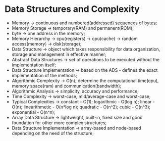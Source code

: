 # Data Structures and Complexity

* Memory -> continuous and numbered(addressed) sequences of bytes;
* Memory Storage -> temporary(RAM) and permanent(ROM);
* byte -> one address in the memory;
* Memory Hierarchy -> cpu(registers) -> cpu(cache) -> random access(memory) -> disk(storage);
* Data Structure -> object which takes responsibility for data organization, storage and management in effective manner;
* Abstract Data Structures -> set of operations to be executed without the implementation itself;
* Data Structure implementation -> based on the ADS - defines the exact implementation of the methods;
* Algorithmic Complexity -> O(n), determine the computational time(cpu), memory space(ram) and communication(bandwidth);
* Algorithmic Analysis -> simplicity, accuracy and performance;
* Time Complexity -> worst-case, mid/average-case and worst-case;
* Typical Complexities -> constant - O(1); logarithmic - O(log n); linear - O(n); linearithmetic - O(n*log n); quadratic - O(n^2); cubic - O(n^3); exponential - O(n^n);
* Array Data Structure -> lightweight, built-in, fixed size and good foundation for other more complex structures;
* Data Structure Implementation -> array-based and node-based depending on the need of the structure;

